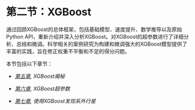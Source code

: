 # 第二节：XGBoost

通过回顾XGBoost的总体框架，包括基础模型、速度提升、数学推导以及原始Python API，重新介绍并深入分析XGBoost。对XGBoost的超参数进行了详细分析、总结和微调。科学相关的案例研究为构建和微调强大的XGBoost模型提供了丰富的实践，旨在修正权重不平衡和不足的得分问题。

本节包括以下章节：

+   [*第五章*](B15551_05_Final_NM_ePUB.xhtml#_idTextAnchor117)*, XGBoost揭秘*

+   [*第六章*](B15551_06_Final_NM_ePUB.xhtml#_idTextAnchor136)*, XGBoost超参数*

+   [*第七章*](B15551_07_Final_NM_ePUB.xhtml#_idTextAnchor161)*, 使用XGBoost发现系外行星*

